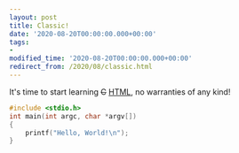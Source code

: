 ```yaml
---
layout: post
title: Classic!
date: '2020-08-20T00:00:00.000+00:00'
tags:
- 
modified_time: '2020-08-20T00:00:00.000+00:00'
redirect_from: /2020/08/classic.html
---
```


It's time to start learning <span style="text-decoration: line-through;">C</span> <a href="">HTML</a>, no warranties of any kind!

~~~ c
#include <stdio.h>
int main(int argc, char *argv[])
{
    printf("Hello, World!\n");
}
~~~